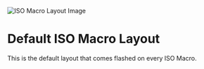 ![ISO Macro Layout Image](https://i.imgur.com/5NEfKVz.jpg)

# Default ISO Macro Layout

This is the default layout that comes flashed on every ISO Macro.
